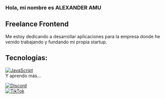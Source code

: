 ### Hola, mi nombre es ALEXANDER AMU
## Freelance Frontend

Me estoy dedicando a desarrollar aplicaciones para la empresa donde he venido trabajando y fundando mi propia startup.

## Tecnologías:
[![JavaScript](https://img.shields.io/badge/JavaScript-F7DF1E?style=for-the-badge&logo=javascript&logoColor=white&labelColor=101010)]()
</br>
Y aprendo más...

[![Discord](https://img.shields.io/badge/Discord-alexanderAmu-5865F2?style=for-the-badge&logo=discord&logoColor=white&labelColor=101010)](https://alexanderAmu#2382/discord)
</br>
[![TikTok](https://img.shields.io/badge/TikTok-@alexander_amu-69C9D0?style=for-the-badge&logo=tiktok&logoColor=white&labelColor=101010)](https://tiktok.com/@alexanderamu802)
